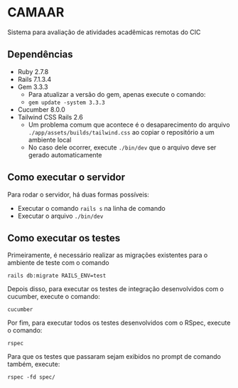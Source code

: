 # CAMAAR
Sistema para avaliação de atividades acadêmicas remotas do CIC

## Dependências
 
- Ruby 2.7.8
- Rails 7.1.3.4
- Gem 3.3.3
  - Para atualizar a versão do gem, apenas execute o comando:
  - `gem update -system 3.3.3`
- Cucumber 8.0.0
- Tailwind CSS Rails 2.6
  - Um problema comum que acontece é o desaparecimento do arquivo `./app/assets/builds/tailwind.css` ao copiar o repositório a um ambiente local
  - No caso dele ocorrer, execute `./bin/dev` que o arquivo deve ser gerado automaticamente

## Como executar o servidor

Para rodar o servidor, há duas formas possíveis:
- Executar o comando `rails s` na linha de comando
- Executar o arquivo `./bin/dev`

## Como executar os testes

Primeiramente, é necessário realizar as migrações existentes para o ambiente de teste com o comando

```shell
rails db:migrate RAILS_ENV=test
```

Depois disso, para executar os testes de integração desenvolvidos com o cucumber, execute o comando:
```shell
cucumber
```

Por fim, para executar todos os testes desenvolvidos com o RSpec, execute o comando:
```shell
rspec
```
Para que os testes que passaram sejam exibidos no prompt de comando também, execute:
```shell
rspec -fd spec/
```
